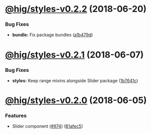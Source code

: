 <a name="@hig/styles-v0.2.2"></a>
# [@hig/styles-v0.2.2](https://github.com/Autodesk/hig/compare/@hig/styles@0.2.1...@hig/styles@0.2.2) (2018-06-20)


### Bug Fixes

* **bundle:** Fix package bundles ([a1b479d](https://github.com/Autodesk/hig/commit/a1b479d))

<a name="@hig/styles-v0.2.1"></a>
# [@hig/styles-v0.2.1](https://github.com/Autodesk/hig/compare/@hig/styles@0.2.0...@hig/styles@0.2.1) (2018-06-07)


### Bug Fixes

* **styles:** Keep range mixins alongside Slider package ([1b7641c](https://github.com/Autodesk/hig/commit/1b7641c))

<a name="@hig/styles-v0.2.0"></a>
# [@hig/styles-v0.2.0](https://github.com/Autodesk/hig/compare/@hig/styles@0.1.1...@hig/styles@0.2.0) (2018-06-05)


### Features

* Slider component ([#974](https://github.com/Autodesk/hig/issues/974)) ([81afec5](https://github.com/Autodesk/hig/commit/81afec5))
